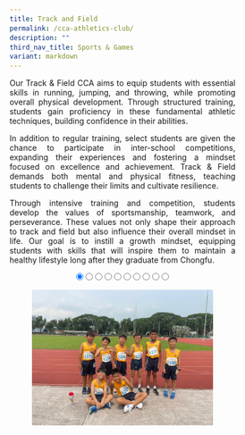 ```yaml
---
title: Track and Field
permalink: /cca-athletics-club/
description: ""
third_nav_title: Sports & Games
variant: markdown
---
```

<style>
* {
  margin: 0;
  padding: 0;
  box-sizing: border-box;
}

.slideshow-container {
  width: 100%;
  max-width: 700px;
  margin: auto;
  overflow: hidden;
  position: relative;
	text-align:center;
}

.slides {
  display: flex;
  transition: transform 0.5s ease; /* Smooth transition for sliding */
  width: 1000%; /* Adjust this to match the number of slides */
}

.slide {
  width: 10%; /* Each slide takes up 10% of the container (for 10 slides) */
  height: auto;
}

.slide img {
  width: 100%;
  height: auto;
  object-fit: cover;
  cursor: pointer; /* Make the images clickable */
}

/* Control the slide transition when the radio buttons are selected */
#slide1:checked ~ .slides {
  transform: translateX(0);
}

#slide2:checked ~ .slides {
  transform: translateX(-10%); /* Move to the second slide */
}

#slide3:checked ~ .slides {
  transform: translateX(-20%); /* Move to the third slide */
}

#slide4:checked ~ .slides {
  transform: translateX(-30%); /* Move to the fourth slide */
}

#slide5:checked ~ .slides {
  transform: translateX(-40%); /* Move to the fifth slide */
}

#slide6:checked ~ .slides {
  transform: translateX(-50%); /* Move to the sixth slide */
}

#slide7:checked ~ .slides {
transform: translateX(-60%); /* Move to the seventh slide */
}

#slide8:checked ~ .slides {
  transform: translateX(-70%); /* Move to the eighth slide */
}

#slide9:checked ~ .slides {
  transform: translateX(-80%); /* Move to the ninth slide */
}

#slide10:checked ~ .slides {
  transform: translateX(-90%); /* Move to the tenth slide */
}

/* Mobile Devices (up to 600px) */
@media (max-width: 600px) {
  .slide img {
    width: 100%;
    height: auto;
  }
}

/* Tablet devices (600px to 768px) */
@media (max-width: 768px) {
  .slide img {
    width: 100%;
    height: auto;
  }
}

/* Desktop devices (769px and above) */
@media (min-width: 769px) {
.slide img {
width: 80%;
height: auto;
}
}
</style>

<p style="text-align:justify">Our Track &amp; Field CCA aims to equip students with essential skills in running, jumping, and throwing, while promoting overall physical development. Through structured training, students gain proficiency in these fundamental athletic techniques, building confidence in their abilities.</p>
<p style="text-align:justify">In addition to regular training, select students are given the chance to participate in inter-school competitions, expanding their experiences and fostering a mindset focused on excellence and achievement. Track &amp; Field demands both mental and physical fitness, teaching students to challenge their limits and cultivate resilience.</p>
<p style="text-align:justify">Through intensive training and competition, students develop the values of sportsmanship, teamwork, and perseverance. These values not only shape their approach to track and field but also influence their overall mindset in life. Our goal is to instill a growth mindset, equipping students with skills that will inspire them to maintain a healthy lifestyle long after they graduate from Chongfu.</p>

<div class="slideshow-container">

<input checked="" id="slide1" name="slide" type="radio">
<input id="slide2" name="slide" type="radio">
<input id="slide3" name="slide" type="radio">
<input id="slide4" name="slide" type="radio">
<input id="slide5" name="slide" type="radio">
<input id="slide6" name="slide" type="radio">
<input id="slide7" name="slide" type="radio">
<input id="slide8" name="slide" type="radio">
<input id="slide9" name="slide" type="radio">
<input id="slide10" name="slide" type="radio">
<p></p>
<div class="slides">
<label class="slide" for="slide2">
<img alt="Image 1" src="/images/CCA%20Track%20&amp;%20Field/T_F01.jpg">
</label>
<label class="slide" for="slide3">
<img alt="Image 2" src="/images/CCA%20Track%20&amp;%20Field/T_F02.jpg">
</label>
<label class="slide" for="slide4">
<img alt="Image 3" src="/images/CCA%20Track%20&amp;%20Field/T_F03.jpg">
</label>
<label class="slide" for="slide5">
<img alt="Image 4" src="/images/CCA%20Track%20&amp;%20Field/T_F04.jpg">
</label>
<label class="slide" for="slide6">
<img alt="Image 5" src="/images/CCA%20Track%20&amp;%20Field/T_F05v.png">
</label>
<label class="slide" for="slide7">
<img alt="Image 6" src="/images/CCA%20Track%20&amp;%20Field/T_F06v.png">
</label>
<label class="slide" for="slide8">
<img alt="Image 7" src="/images/CCA%20Track%20&amp;%20Field/T_F07v.png">
</label>
<label class="slide" for="slide9">
<img alt="Image 8" src="/images/CCA%20Track%20&amp;%20Field/T_F08v.png">
</label>
<label class="slide" for="slide10">
<img alt="Image 9" src="/images/CCA%20Track%20&amp;%20Field/T_F09v.png">
</label>
<label class="slide" for="slide1">
<img alt="Image 10" src="/images/CCA%20Track%20&amp;%20Field/T_F10.jpg">
</label>
</div>
</div>